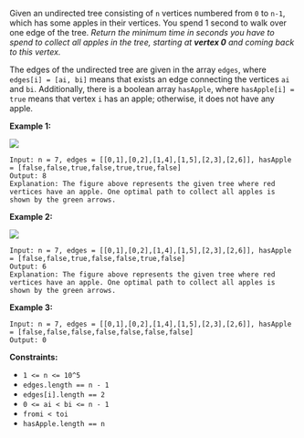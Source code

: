 Given an undirected tree consisting of `n` vertices numbered from `0` to
`n-1`, which has some apples in their vertices. You spend 1 second to walk
over one edge of the tree. _Return the minimum time in seconds you have to
spend to collect all apples in the tree, starting at **vertex 0** and coming
back to this vertex._

The edges of the undirected tree are given in the array `edges`, where
`edges[i] = [ai, bi]` means that exists an edge connecting the vertices `ai`
and `bi`. Additionally, there is a boolean array `hasApple`, where
`hasApple[i] = true` means that vertex `i` has an apple; otherwise, it does
not have any apple.



**Example 1:**

**![](https://assets.leetcode.com/uploads/2020/04/23/min_time_collect_apple_1.png)**

    
    
    Input: n = 7, edges = [[0,1],[0,2],[1,4],[1,5],[2,3],[2,6]], hasApple = [false,false,true,false,true,true,false]
    Output: 8 
    Explanation: The figure above represents the given tree where red vertices have an apple. One optimal path to collect all apples is shown by the green arrows.  
    

**Example 2:**

**![](https://assets.leetcode.com/uploads/2020/04/23/min_time_collect_apple_2.png)**

    
    
    Input: n = 7, edges = [[0,1],[0,2],[1,4],[1,5],[2,3],[2,6]], hasApple = [false,false,true,false,false,true,false]
    Output: 6
    Explanation: The figure above represents the given tree where red vertices have an apple. One optimal path to collect all apples is shown by the green arrows.  
    

**Example 3:**

    
    
    Input: n = 7, edges = [[0,1],[0,2],[1,4],[1,5],[2,3],[2,6]], hasApple = [false,false,false,false,false,false,false]
    Output: 0
    



**Constraints:**

  * `1 <= n <= 10^5`
  * `edges.length == n - 1`
  * `edges[i].length == 2`
  * `0 <= ai < bi <= n - 1`
  * `fromi < toi`
  * `hasApple.length == n`

